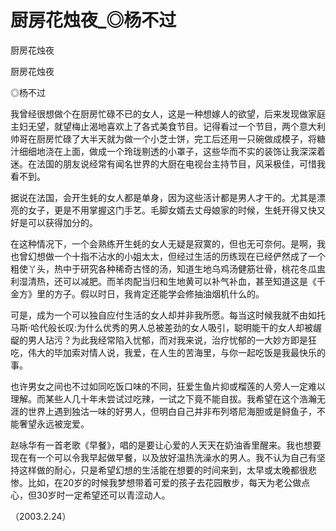 # 厨房花烛夜_◎杨不过

厨房花烛夜

厨房花烛夜

◎杨不过

我曾经很想做个在厨房忙碌不已的女人，这是一种想嫁人的欲望，后来发现做家庭主妇无望，就望梅止渴地喜欢上了各式美食节目。记得看过一个节目，两个意大利帅哥在厨房忙碌了大半天就为做一个小芝士饼，完工后还用一只碗做成模子，将糖汁细细地浇在上面，做成一个玲珑剔透的小罩子，这些华而不实的装饰让我深深着迷。在法国的朋友说经常有闻名世界的大厨在电视台主持节目，风采极佳，可惜我看不到。

据说在法国，会开生蚝的女人都是单身，因为这些活计都是男人才干的。尤其是漂亮的女子，更是不用掌握这门手艺。毛脚女婿去丈母娘家的时候，生蚝开得又快又好是可以获得加分的。

在这种情况下，一个会熟练开生蚝的女人无疑是寂寞的，但也无可奈何。是啊，我也曾幻想做一个十指不沾水的小姐太太，但经过生活的历练现在已经俨然成了一个粗使丫头，热中于研究各种稀奇古怪的汤，知道生地乌鸡汤健筋壮骨，桃花冬瓜盅利湿清热，还可以减肥。而羊肉配当归和生地黄可以补气补血，甚至知道这是《千金方》里的方子。假以时日，我肯定还能学会修抽油烟机什么的。

可是，成为一个可以独自应付生活的女人却并非我所愿。每当这时候我就不由如托马斯·哈代般长叹:为什么优秀的男人总被差劲的女人吸引，聪明能干的女人却被龌龊的男人玷污？为此我经常陷入忧郁，而对我来说，治疗忧郁的一大妙方即是狂吃，伟大的毕加索对情人说，我爱，在人生的苦海里，与你一起吃饭是我最快乐的事。

也许男女之间也不过如同吃饭口味的不同，狂爱生鱼片抑或榴莲的人旁人一定难以理解。而某些人几十年未尝试过吃辣，一试之下竟不能自拔。我希望在这个浩瀚无涯的世界上遇到独沽一味的好男人，但明白自己并非布列塔尼海胆或是鲟鱼子，不能奢望永远被宠爱。

赵咏华有一首老歌《早餐》，唱的是要让心爱的人天天在奶油香里醒来。我也想要现在有一个可以令我早起做早餐，以及放好温热洗澡水的男人。我不认为自己有坚持这样做的耐心，只是希望幻想的生活能在想要的时间来到，太早或太晚都很悲惨。比如，在20岁的时候我梦想带着可爱的孩子去花园散步，每天为老公做点心，但30岁时一定希望还可以青涩动人。

（2003.2.24）